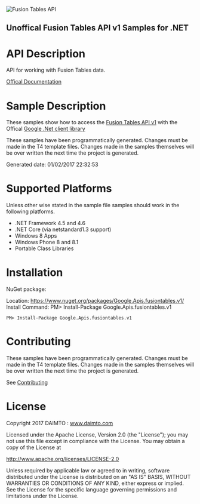 ﻿![Fusion Tables API](https://www.gstatic.com/images/branding/product/1x/googleg_32dp.png)

## Unoffical Fusion Tables API v1 Samples for .NET  ##

API Description
=============

API for working with Fusion Tables data.

[Offical Documentation](https://developers.google.com/fusiontables)

Sample Description
=============

These samples show how to access the [Fusion Tables API v1](https://developers.google.com/fusiontables) with the Offical [Google .Net client library](https://github.com/google/google-api-dotnet-client)

These samples have been programmatically generated. Changes must be made in the T4 template files. Changes made in the samples themselves will be over written the next time the project is generated.

Generated date: 01/02/2017 22:32:53 

Supported Platforms
=================================

Unless other wise stated in the sample file samples should work in the following platforms.

* .NET Framework 4.5 and 4.6
* .NET Core (via netstandard1.3 support)
* Windows 8 Apps
* Windows Phone 8 and 8.1
* Portable Class Libraries

Installation
=================================

NuGet package:

Location: https://www.nuget.org/packages/Google.Apis.fusiontables.v1/ 
Install Command: PM>  Install-Package Google.Apis.fusiontables.v1

```
PM> Install-Package Google.Apis.fusiontables.v1
```

Contributing
=================================

These samples have been programmatically generated. Changes must be made in the T4 template files. Changes made in the samples themselves will be over written the next time the project is generated.

See [Contributing](CONTRIBUTING.md)

License
=================================

Copyright 2017 DAIMTO :  www.daimto.com

Licensed under the Apache License, Version 2.0 (the "License"); you may not use this file except in compliance with
the License. You may obtain a copy of the License at

http://www.apache.org/licenses/LICENSE-2.0

Unless required by applicable law or agreed to in writing, software distributed under the License is distributed on
an "AS IS" BASIS, WITHOUT WARRANTIES OR CONDITIONS OF ANY KIND, either express or implied. See the License for the
specific language governing permissions and limitations under the License.